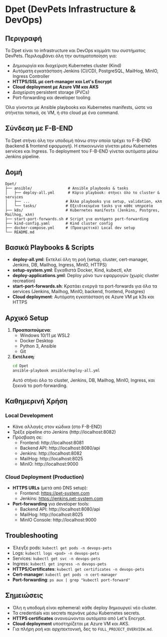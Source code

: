 # Dpet (DevPets Infrastructure & DevOps)

## Περιγραφή
Το Dpet είναι το infrastructure και DevOps κομμάτι του συστήματος DevPets. Περιλαμβάνει όλη την αυτοματοποίηση για:
- Δημιουργία και διαχείριση Kubernetes cluster (Kind)
- Αυτόματη εγκατάσταση Jenkins (CI/CD), PostgreSQL, MailHog, MinIO, Ingress Controller
- **HTTPS/SSL με cert-manager και Let's Encrypt**
- **Cloud deployment με Azure VM και AKS**
- Διαχείριση persistent storage (PVCs)
- Port-forwarding και developer tooling

Όλα γίνονται με Ansible playbooks και Kubernetes manifests, ώστε να στήνεται τοπικά, σε VM, ή στο cloud με ένα command.

## Σύνδεση με F-B-END
Το Dpet στήνει όλη την υποδομή πάνω στην οποία τρέχει το F-B-END (backend & frontend εφαρμογή). Η επικοινωνία γίνεται μέσω Kubernetes services και Ingress. Το deployment του F-B-END γίνεται αυτόματα μέσω Jenkins pipeline.

## Δομή
```
Dpet/
├── ansible/                # Ansible playbooks & tasks
│   ├── deploy-all.yml      # Κύριο playbook: στήνει όλο το cluster & services
│   ├── ...                # Άλλα playbooks για setup, validation, κλπ
│   └── tasks/             # Εξειδικευμένα tasks για κάθε υπηρεσία
├── k8s/                   # Kubernetes manifests (Jenkins, Postgres, Mailhog, κλπ)
├── start-port-forwards.sh # Script για αυτόματο port-forwarding
├── kind-config.yaml       # Kind cluster config
├── docker-compose.yml     # (Προαιρετικό) Local dev setup
└── README.md
```

## Βασικά Playbooks & Scripts
- **deploy-all.yml**: Εκτελεί όλη τη ροή (setup, cluster, cert-manager, Jenkins, DB, Mailhog, Ingress, MinIO, HTTPS)
- **setup-system.yml**: Εγκαθιστά Docker, Kind, kubectl, κλπ
- **deploy-applications.yml**: Deploy μόνο των εφαρμογών (χωρίς cluster recreation)
- **start-port-forwards.sh**: Κρατάει ενεργά τα port-forwards για όλα τα services (Jenkins, Mailhog, MinIO, backend, frontend, Postgres)
- **Cloud deployment**: Αυτόματη εγκατάσταση σε Azure VM με k3s και HTTPS

## Αρχικό Setup
1. **Προαπαιτούμενα**:
   - Windows 10/11 με WSL2
   - Docker Desktop
   - Python 3, Ansible
   - Git
2. **Εκτέλεση**:
   ```bash
   cd Dpet
   ansible-playbook ansible/deploy-all.yml
   ```
   Αυτό στήνει όλο το cluster, Jenkins, DB, Mailhog, MinIO, Ingress, και ξεκινά το port-forwarding.

## Καθημερινή Χρήση

### Local Development
- Κάνε αλλαγές στον κώδικα (στο F-B-END)
- Τρέξε pipeline στο Jenkins (http://localhost:8082)
- Πρόσβαση σε:
  - Frontend: http://localhost:8081
  - Backend API: http://localhost:8080/api
  - Jenkins: http://localhost:8082
  - MailHog: http://localhost:8025
  - MinIO: http://localhost:9000

### Cloud Deployment (Production)
- **HTTPS URLs** (μετά από DNS setup):
  - Frontend: https://pet-system.com
  - Jenkins: https://jenkins.pet-system.com
- **Port-forwarding** για developer tools:
  - Backend API: http://localhost:8080/api
  - MailHog: http://localhost:8025
  - MinIO Console: http://localhost:9000

## Troubleshooting
- Έλεγξε pods: `kubectl get pods -n devops-pets`
- Logs: `kubectl logs <pod> -n devops-pets`
- Services: `kubectl get svc -n devops-pets`
- Ingress: `kubectl get ingress -n devops-pets`
- **HTTPS/Certificates**: `kubectl get certificates -n devops-pets`
- **Cert-manager**: `kubectl get pods -n cert-manager`
- **Port-forwarding**: `ps aux | grep "kubectl port-forward"`

## Σημειώσεις
- Όλη η υποδομή είναι ephemeral: κάθε deploy δημιουργεί νέο cluster.
- Τα credentials και secrets περνάνε μέσω Kubernetes secrets.
- **HTTPS certificates** ανανεώνονται αυτόματα από Let's Encrypt.
- **Cloud deployment** υποστηρίζεται με Azure VM και AKS.
- Για πλήρη ροή και αρχιτεκτονική, δες το `FULL_PROJECT_OVERVIEW.md`.



 
